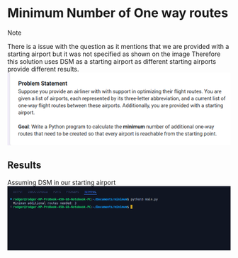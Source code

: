 # Minimum Number of One way routes

> [!NOTE]
> There is a issue with the question as it mentions that we are provided with a starting airport but it was not specified as shown on the image
> Therefore this solution uses DSM as a starting airport as different starting airports provide different results.
![Issue](https://raw.githubusercontent.com/RodgerCodes/MinimumNumberWayRouteAssessment/refs/heads/main/results/error.png)

## Results

Assuming DSM in our starting airport
![Results](https://raw.githubusercontent.com/RodgerCodes/MinimumNumberWayRouteAssessment/refs/heads/main/results/results.png)